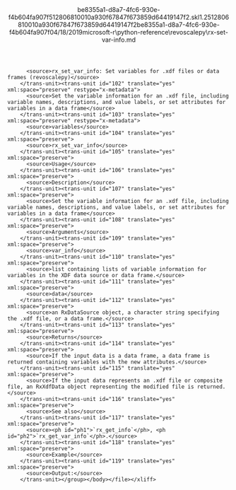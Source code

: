 <?xml version="1.0"?><xliff version="1.2" xmlns="urn:oasis:names:tc:xliff:document:1.2" xmlns:xsi="http://www.w3.org/2001/XMLSchema-instance" xsi:schemaLocation="urn:oasis:names:tc:xliff:document:1.2 xliff-core-1.2-transitional.xsd"><file datatype="xml" original="rx-set-var-info.md" source-language="en-US" target-language="en-US"><header><tool tool-id="mdxliff" tool-name="mdxliff" tool-version="1.0-d1654b2" tool-company="Microsoft" /><xliffext:skl_file_name xmlns:xliffext="urn:microsoft:content:schema:xliffextensions">be8355a1-d8a7-4fc6-930e-f4b604fa907f512806810010a930f67847f673859d64419147f2.skl</xliffext:skl_file_name><xliffext:version xmlns:xliffext="urn:microsoft:content:schema:xliffextensions">1.2</xliffext:version><xliffext:ms.openlocfilehash xmlns:xliffext="urn:microsoft:content:schema:xliffextensions">512806810010a930f67847f673859d64419147f2</xliffext:ms.openlocfilehash><xliffext:ms.sourcegitcommit xmlns:xliffext="urn:microsoft:content:schema:xliffextensions">be8355a1-d8a7-4fc6-930e-f4b604fa907f</xliffext:ms.sourcegitcommit><xliffext:ms.lasthandoff xmlns:xliffext="urn:microsoft:content:schema:xliffextensions">04/18/2019</xliffext:ms.lasthandoff><xliffext:ms.openlocfilepath xmlns:xliffext="urn:microsoft:content:schema:xliffextensions">microsoft-r\python-reference\revoscalepy\rx-set-var-info.md</xliffext:ms.openlocfilepath></header><body><group id="content" extype="content"><trans-unit id="101" translate="yes" xml:space="preserve" restype="x-metadata">
          <source>rx_set_var_info: Set variables for .xdf files or data frames (revoscalepy)</source>
        </trans-unit><trans-unit id="102" translate="yes" xml:space="preserve" restype="x-metadata">
          <source>Set the variable information for an .xdf file, including variable names, descriptions, and value labels, or set attributes for variables in a data frame</source>
        </trans-unit><trans-unit id="103" translate="yes" xml:space="preserve" restype="x-metadata">
          <source>variables</source>
        </trans-unit><trans-unit id="104" translate="yes" xml:space="preserve">
          <source>rx_set_var_info</source>
        </trans-unit><trans-unit id="105" translate="yes" xml:space="preserve">
          <source>Usage</source>
        </trans-unit><trans-unit id="106" translate="yes" xml:space="preserve">
          <source>Description</source>
        </trans-unit><trans-unit id="107" translate="yes" xml:space="preserve">
          <source>Set the variable information for an .xdf file, including variable names, descriptions, and value labels, or set attributes for variables in a data frame</source>
        </trans-unit><trans-unit id="108" translate="yes" xml:space="preserve">
          <source>Arguments</source>
        </trans-unit><trans-unit id="109" translate="yes" xml:space="preserve">
          <source>var_info</source>
        </trans-unit><trans-unit id="110" translate="yes" xml:space="preserve">
          <source>list containing lists of variable information for variables in the XDF data source or data frame.</source>
        </trans-unit><trans-unit id="111" translate="yes" xml:space="preserve">
          <source>data</source>
        </trans-unit><trans-unit id="112" translate="yes" xml:space="preserve">
          <source>an RxDataSource object, a character string specifying the .xdf file, or a data frame.</source>
        </trans-unit><trans-unit id="113" translate="yes" xml:space="preserve">
          <source>Returns</source>
        </trans-unit><trans-unit id="114" translate="yes" xml:space="preserve">
          <source>If the input data is a data frame, a data frame is returned containing variables with the new attributes.</source>
        </trans-unit><trans-unit id="115" translate="yes" xml:space="preserve">
          <source>If the input data represents an .xdf file or composite file, an RxXdfData object representing the modified file is returned.</source>
        </trans-unit><trans-unit id="116" translate="yes" xml:space="preserve">
          <source>See also</source>
        </trans-unit><trans-unit id="117" translate="yes" xml:space="preserve">
          <source><ph id="ph1">`rx_get_info`</ph>, <ph id="ph2">`rx_get_var_info`</ph>.</source>
        </trans-unit><trans-unit id="118" translate="yes" xml:space="preserve">
          <source>Example</source>
        </trans-unit><trans-unit id="119" translate="yes" xml:space="preserve">
          <source>Output:</source>
        </trans-unit></group></body></file></xliff>